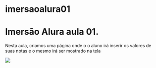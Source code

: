 # imersaoalura01
<h1>Imersão Alura aula 01.</h1>

<p>Nesta aula, criamos uma página onde o o aluno irá inserir os valores de suas notas e o mesmo irá ser mostrado na tela</p>


<img  align="center" src="https://user-images.githubusercontent.com/97850268/157347348-229b6430-3b38-41a9-ae8d-aba3334a68ce.png">
